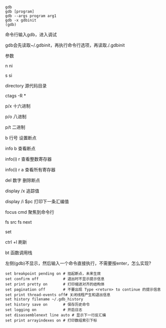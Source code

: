 ```shell
gdb
gdb [program]
gdb --args program arg1
gdb -x gdbinit
(gdb) 
```

命令行输入gdb，进入调试

gdb会先读取~/.gdbinit，再执行命令行选项，再读取./.gdbinit

参数

n ni

s si

directory 源代码目录

ctags -R *

p/x 十六进制

p/o 八进制

p/t 二进制

b 行号 设置断点

info b 查看断点

info(i) r 查看整数寄存器

info(i) r a 查看所有寄存器

del 数字 删除断点

display /x 追踪值

display /i  $pc 打印下一条汇编值

focus cmd 聚焦到命令行

fs src fs next

set 

ctrl +l 刷新

bt        函数调用栈

左侧(gdb)不显示，然后输入一个命令直接执行，不需要按enter，怎么实现?



```shell
set breakpoint pending on # 挂起断点，未来生效
set confirm off           # 退出时不显示提示信息
set print pretty on       # 打印缩进对齐的结构体
set pagination off        # 不要出现 Type <return> to continue 的提示信息
set print thread-events off# 关闭线程产生和退出信息
set history filename ~/.gdb_history
set history save on       # 保存历史命令
set logging on            # 开启日志
set disassemblenext line auto # 显示下一行反汇编
set print arrayindexes on # 打印数组索引下标
```
